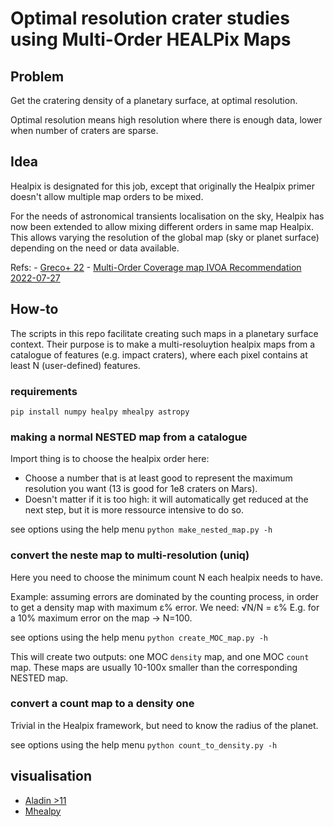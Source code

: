 # Optimal resolution crater studies using Multi-Order HEALPix Maps

## Problem

Get the cratering density of a planetary surface, at optimal resolution.

Optimal resolution means high resolution where there is enough data, lower when number of craters are sparse.


## Idea

Healpix is designated for this job, except that originally the Healpix primer doesn't allow multiple map orders to be mixed.

For the needs of astronomical transients localisation on the sky, Healpix has now been extended to allow mixing different orders in same map Healpix.
This allows varying the resolution of the global map (sky or planet surface) depending on the need or data available.

Refs: 
    - [Greco+ 22](https://arxiv.org/abs/2201.05191)
    - [Multi-Order Coverage map IVOA Recommendation 2022-07-27](https://www.ivoa.net/documents/MOC/20220727/REC-moc-2.0-20220727.pdf)




## How-to

The scripts in this repo facilitate creating such maps in a planetary surface context.
Their purpose is to make a multi-resoluytion healpix maps from a catalogue of features (e.g. impact craters),
where each pixel contains at least N (user-defined) features.

### requirements

```pip install numpy healpy mhealpy astropy```


### making a normal NESTED map from a catalogue

Import thing is to choose the healpix order here:
 - Choose a number that is at least good to represent the maximum resolution you want (13 is good for 1e8 craters on Mars).
 - Doesn't matter if it is too high: it will automatically get reduced at the next step, but it is more ressource intensive to do so.

see options using the help menu
```python make_nested_map.py -h```


### convert the neste map to multi-resolution (uniq)

Here you need to choose the minimum count N each healpix needs to have.

Example: assuming errors are dominated by the counting process, in order to get a density map with maximum ε% error.
We need: √N/N = ε%
E.g. for a 10% maximum error on the map -> N=100.

see options using the help menu
```python create_MOC_map.py -h```


This will create two outputs: one MOC `density` map, and one MOC `count` map.
These maps are usually 10-100x smaller than the corresponding NESTED map.

### convert a count map to a density one

Trivial in the Healpix framework, but need to know the radius of the planet.

see options using the help menu
```python count_to_density.py -h```


## visualisation

- [Aladin >11](https://aladin.u-strasbg.fr/java/nph-aladin.pl?frame=downloading)
- [Mhealpy](https://mhealpy.readthedocs.io/en/latest/tutorials/Intro.html#Plotting)
